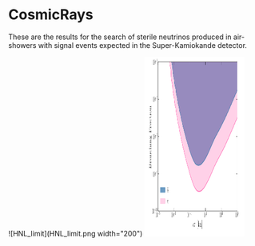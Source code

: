 # CosmicRays

These are the results for the search of sterile neutrinos produced in air-showers with signal events expected in the Super-Kamiokande detector.

![HNL_limit](HNL_limit.png width="200")
<img src="HNL_limit.png" alt="drawing" height="360" width="200"/>
